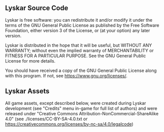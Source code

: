 ## Lyskar Source Code

Lyskar is free software: you can redistribute it and/or modify
it under the terms of the GNU General Public License as published by
the Free Software Foundation, either version 3 of the License, or
(at your option) any later version.

Lyskar is distributed in the hope that it will be useful,
but WITHOUT ANY WARRANTY; without even the implied warranty of
MERCHANTABILITY or FITNESS FOR A PARTICULAR PURPOSE.  See the
GNU General Public License for more details.

You should have received a copy of the GNU General Public License
along with this program. If not, see <https://www.gnu.org/licenses/>.

## Lyskar Assets

All game assets, except described below, were created during Lyskar development (see "Credits" menu in-game for full list of authors) and were released under "Creative Commons Attribution-NonCommercial-ShareAlike 4.0" (see ./licenses/CC-BY-SA-4.0.txt or <https://creativecommons.org/licenses/by-nc-sa/4.0/legalcode>)